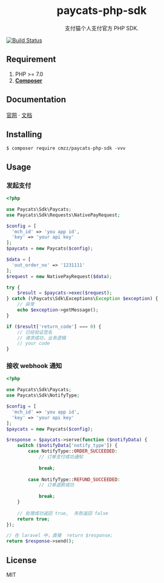 <h1 align="center"> paycats-php-sdk </h1>
<p align="center">
支付猫个人支付官方 PHP SDK. 

[![Build Status](https://travis-ci.com/paycats/paycats-php-sdk.svg?branch=master)](https://travis-ci.com/paycats/paycats-php-sdk)
</p>

## Requirement

1. PHP >= 7.0
2. **[Composer](https://getcomposer.org/)**


## Documentation

[官网](https://www.paycats.cn)  · [文档](https://www.paycats.cn/docs)  


## Installing

```shell
$ composer require cmzz/paycats-php-sdk -vvv
```

## Usage

### 发起支付

```php
<?php

use Paycats\Sdk\Paycats;
use Paycats\Sdk\Requests\NativePayRequest;

$config = [
  'mch_id' => 'you app id',
  'key' => 'your api key'  
];
$paycats = new Paycats($config);

$data = [
  'out_order_no' => '1231111'  
];
$request = new NativePayRequest($data);

try {
    $result = $paycats->exec($request);
} catch (\Paycats\Sdk\Exceptions\Exception $exception) {
    // 异常
    echo $exception->getMessage();
}

if ($result['return_code'] === 0) {
    // 已经验证签名
    // 请求成功，业务逻辑
    // your code
}
```

### 接收 webhook 通知

```php
<?php

use Paycats\Sdk\Paycats;
use Paycats\Sdk\NotifyType;

$config = [
  'mch_id' => 'you app id',
  'key' => 'your api key'  
];
$paycats = new Paycats($config);

$response = $paycats->serve(function ($notifyData) {
    switch ($notifyData['notify_type']) {
        case NotifyType::ORDER_SUCCEEDED:
            // 订单支付成功通知
            
            break;
            
        case NotifyType::REFUND_SUCCEEDED:
            // 订单退款成功 
            
            break;
    }
    
    // 处理成功返回 true,  失败返回 false
    return true;
});

// 在 laravel 中，直接  return $response;
return $response->send();
```

## License

MIT